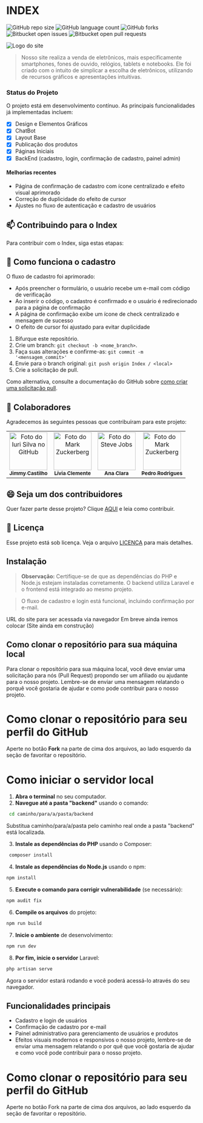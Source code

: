 # INDEX

![GitHub repo size](https://img.shields.io/github/repo-size/jimmyadmsenior/Index?style=for-the-badge)
![GitHub language count](https://img.shields.io/github/languages/count/jimmyadmsenior/Index?style=for-the-badge)
![GitHub forks](https://img.shields.io/github/forks/jimmyadmsenior/Index?style=for-the-badge)
![Bitbucket open issues](https://img.shields.io/bitbucket/issues/jimmyadmsenior/Index?style=for-the-badge)
![Bitbucket open pull requests](https://img.shields.io/bitbucket/pr-raw/jimmyadmsenior/Index?style=for-the-badge)

<img src="https://github.com/user-attachments/assets/b518b347-90f9-4936-918b-443cdacc9197" alt="Logo do site">

> Nosso site realiza a venda de eletrônicos, mais especificamente smartphones, fones de ouvido, relógios, tablets e notebooks. Ele foi criado com o intuito de simplicar a escolha de eletrônicos, utilizando de recursos gráficos e apresentações intuitivas.


### Status do Projeto
O projeto está em desenvolvimento contínuo. As principais funcionalidades já implementadas incluem:

- [X] Design e Elementos Gráficos
- [X] ChatBot
- [X] Layout Base
- [X] Publicação dos produtos
- [X] Páginas Iniciais
- [X] BackEnd (cadastro, login, confirmação de cadastro, painel admin)

#### Melhorias recentes
- Página de confirmação de cadastro com ícone centralizado e efeito visual aprimorado
- Correção de duplicidade do efeito de cursor
- Ajustes no fluxo de autenticação e cadastro de usuários

## 📫 Contribuindo para o Index

Para contribuir com o Index, siga estas etapas:

## 🚀 Como funciona o cadastro
O fluxo de cadastro foi aprimorado:
- Após preencher o formulário, o usuário recebe um e-mail com código de verificação
- Ao inserir o código, o cadastro é confirmado e o usuário é redirecionado para a página de confirmação
- A página de confirmação exibe um ícone de check centralizado e mensagem de sucesso
- O efeito de cursor foi ajustado para evitar duplicidade

1. Bifurque este repositório.
2. Crie um branch: `git checkout -b <nome_branch>`.
3. Faça suas alterações e confirme-as: `git commit -m '<mensagem_commit>'`
4. Envie para o branch original: `git push origin Index / <local>`
5. Crie a solicitação de pull.

Como alternativa, consulte a documentação do GitHub sobre [como criar uma solicitação pull](https://help.github.com/en/github/collaborating-with-issues-and-pull-requests/creating-a-pull-request).

## 🤝 Colaboradores

Agradecemos às seguintes pessoas que contribuíram para este projeto:

<table>
  <tr>
    <td align="center">
      <a href="#" title="defina o título do link">
        <img src="https://avatars.githubusercontent.com/u/142106079?v=4" width="100px;" alt="Foto do Iuri Silva no GitHub"/><br>
        <sub>
          <b>Jimmy Castilho</b>
        </sub>
      </a>
    </td>
    <td align="center">
      <a href="#" title="defina o título do link">
        <img src="https://avatars.githubusercontent.com/u/173830808?v=4" width="100px;" alt="Foto do Mark Zuckerberg"/><br>
        <sub>
          <b>Lívia Clemente</b>
        </sub>
      </a>
    </td>
    <td align="center">
      <a href="#" title="defina o título do link">
        <img src="https://avatars.githubusercontent.com/u/173830871?v=4" width="100px;" alt="Foto do Steve Jobs"/><br>
        <sub>
          <b>Ana Clara</b>
        </sub>
      </a>
    </td>
        <td align="center">
      <a href="#" title="defina o título do link">
        <img src="https://avatars.githubusercontent.com/u/173830932?v=4" width="100px;" alt="Foto do Mark Zuckerberg"/><br>
        <sub>
          <b>Pedro Rodrigues</b>
        </sub>
      </a>
    </td>
  </tr>
</table>

## 😄 Seja um dos contribuidores

Quer fazer parte desse projeto? Clique [AQUI](TUTORIAL.md) e leia como contribuir.

## 📝 Licença

Esse projeto está sob licença. Veja o arquivo [LICENÇA](LICENSE) para mais detalhes.


## Instalação

> **Observação:** Certifique-se de que as dependências do PHP e Node.js estejam instaladas corretamente. O backend utiliza Laravel e o frontend está integrado ao mesmo projeto.

> O fluxo de cadastro e login está funcional, incluindo confirmação por e-mail.

URL do site para ser acessada via navegador
Em breve ainda iremos colocar (Site ainda em construção)

## Como clonar o repositório para sua máquina local
Para clonar o repositório para sua máquina local, você deve enviar uma solicitação para nós (Pull Request) propondo ser um afiliado ou ajudante para o nosso projeto. Lembre-se de enviar uma mensagem relatando o porquê você gostaria de ajudar e como pode contribuir para o nosso projeto.

# Como clonar o repositório para seu perfil do GitHub
Aperte no botão **Fork** na parte de cima dos arquivos, ao lado esquerdo da seção de favoritar o repositório.

# Como iniciar o servidor local
1. **Abra o terminal** no seu computador.
2. **Navegue até a pasta "backend"** usando o comando:
  ```bash
   cd caminho/para/a/pasta/backend
  ```
Substitua caminho/para/a/pasta pelo caminho real onde a pasta "backend" está localizada.

3. **Instale as dependências do PHP** usando o Composer:
  ```bash
   composer install
  ```
4. **Instale as dependências do Node.js** usando o npm:
  ```bash
  npm install
  ```
5. **Execute o comando para corrigir vulnerabilidade** (se necessário):
  ```bash
  npm audit fix
  ```
6. **Compile os arquivos** do projeto:
  ```bash
  npm run build
  ```
7. **Inicie o ambiente** de desenvolvimento:
  ```bash
  npm run dev
  ```
8. **Por fim, inicie o servidor** Laravel:
  ```bash
  php artisan serve
  ```

Agora o servidor estará rodando e você poderá acessá-lo através do seu navegador.
## Funcionalidades principais
- Cadastro e login de usuários
- Confirmação de cadastro por e-mail
- Painel administrativo para gerenciamento de usuários e produtos
- Efeitos visuais modernos e responsivos
o nosso projeto, lembre-se de enviar uma mensagem relatando o por quê
que você gostaria de ajudar e como você pode contribuir para o nosso projeto.

# Como clonar o repositório para seu perfil do GitHub
Aperte no botão Fork na parte de cima dos arquivos,
ao lado esquerdo da seção de favoritar o repositório.
